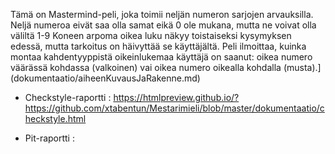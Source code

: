 
Tämä on Mastermind-peli, joka toimii neljän numeron sarjojen arvauksilla. Neljä numeroa eivät saa olla samat eikä 0 ole mukana, mutta ne voivat olla väliltä 1-9  Koneen arpoma oikea luku näkyy toistaiseksi kysymyksen edessä, mutta tarkoitus on häivyttää se käyttäjältä. Peli ilmoittaa, kuinka montaa kahdentyyppistä oikeinlukemaa käyttäjä on saanut: oikea numero väärässä kohdassa (valkoinen) vai oikea numero oikealla kohdalla (musta).] (dokumentaatio/aiheenKuvausJaRakenne.md) 

- Checkstyle-raportti : https://htmlpreview.github.io/?https://github.com/xtabentun/Mestarimieli/blob/master/dokumentaatio/checkstyle.html

- Pit-raportti : 


